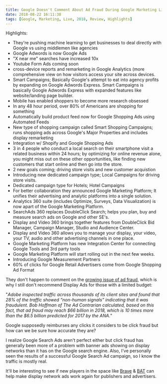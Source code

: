 ```yaml
---
title: Google Doesn't Comment About Ad Fraud During Google Marketing Live 2018 Keynote
date: 2018-08-22 16:11:38
tags: [Google, Marketing, Live, 2018, Review, Highlights]
---
```


Highlights:

- They're pushing machine learning to get businesses to deal directly with Google vs using middlemen like agencies
- Google Adwords is now Google Ads
- "X near me" searches have increased 10x
- Youtube Form Ads coming soon
- cross-device reports and remarketing in Google Analytics (more comprehensive view on how visitors access your site across devices.
- Smart Campaigns; Basically Google's attempt to eat into agency profits by expanding on Google Adwords Express. Smart Campaigns is basically Google Adwords Express with expanded features like website/landing page builder.
- Mobile has enabled shoppers to become more research obsessed
- In any 48 hour period, over 80% of Americans are shopping for something
- Automatically build product feed now for Google Shopping Ads using Automated Feeds
- New type of shopping campaign called Smart Shopping Campaigns; runs shopping ads across Google's Major Properties and includes display remarketing
- Integration w/ Shopify and Google Shopping Ads
- 3 in 4 people who conduct a local search on their smartphone visit a related business within 24 hours; by optimizing for online revenue alone, you might miss out on these other opportunities, like finding new customers that start online and then go into the store.
- 2 new goals coming; driving store visits and new customer acquistion
- Introducing new dedicated campaign type; Local Campaigns for driving store visits.
- Dedicated campaign type for Hotels; Hotel Campaigns
- For better collaboration they announced Google Marketing Platform; It unifies their advertising and analytic platforms into a single solution. 
- Analytics 360 suite (includes Optimize, Surveys, Data Visualization) is now apart of the Google Marketing Platform.
- SearchAds 360 replaces DoubleClick Search; helps you plan, buy and measure search ads on Google and other SE's.
- Display and Video 360 brings together features from DoubleClick Bid Manager, Campaign Manager, Studio and Audience Center.
- Display and Video 360 allows you to manage your display, your video, your TV, audio and other advertising channels in one place.
- Google Marketing Platform has new Integration Center for connecting Google Tools and 3rd party tools
- Google Marketing Platform will start rolling out in the next few weeks.
- Introducing Google Measurement Partners
- 60% of clicks for Google Retail Advertisers come from Google Shopping Ad Format
 
They don't happen to comment on the [growing issue of ad fraud](https://www.forbes.com/sites/forbesagencycouncil/2018/07/26/reality-check-is-ad-fraud-up-or-down/#12dac6bd16d0), which is why I still don't recommend Display Ads for those with a limited budget:

"<em>Adobe inspected traffic across thousands of its client sites and found that 28% of the traffic showed “non-human signals” indicating that it was fraudulent. Bob Hoffman of The Ad Contrarian calculated, based on this fact, that ad fraud may reach $66 billion in 2018, which is 10 times more than the $6.5 billion predicted for 2017 by the ANA.</em>"

Google supposedly reimburses any clicks it considers to be click fraud but how can we be sure how accurate they are?

I realize Google Search Ads aren't perfect either but click fraud has generally been more of a problem with banner ads showing on display networks than it has on the Google search engine. Also, I've personally seen the results of a successful Google Search Ad campaign, so I know the traffic is mostly real.

It'll be interesting to see if new players in the space like [Brave](https://brave.com) & [BAT](https://basicattentiontoken.org) can help make display network ads work again for publishers and advertisers.